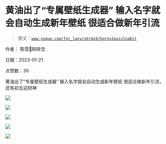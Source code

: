 # 黄油出了“专属壁纸生成器” 输入名字就会自动生成新年壁纸 很适合做新年引流

> 原文：[`www.yuque.com/for_lazy/xkrm14/kgrnx2wxislna6it`](https://www.yuque.com/for_lazy/xkrm14/kgrnx2wxislna6it)



作者： 陈雪🦉碎碎念 

日期：2023-01-21 

点赞数：30 

黄油出了“专属壁纸生成器” 输入名字就会自动生成新年壁纸 很适合做新年引流，还有初五迎财神 

![](img/9ee521222089e5a56f741f7bcdf5f9ce.png) 

![](img/f15482c7d91bd539b6d07ddefd209282.png)  

![](img/df3903ff62ca4efbf2572d3bee9a59f5.png) 

![](img/df9382c265648366074cd4704f3ba948.png)  

![](img/f5584d8d6c071dd6fddb4b7647f7809d.png) 

